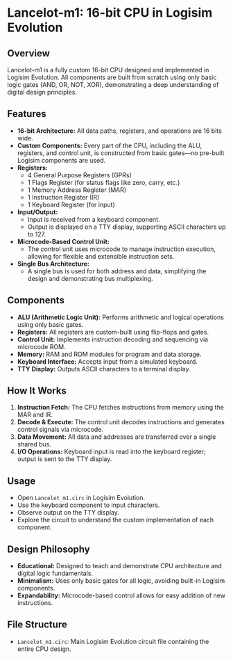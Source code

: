 # Lancelot-m1: 16-bit CPU in Logisim Evolution

## Overview
Lancelot-m1 is a fully custom 16-bit CPU designed and implemented in Logisim Evolution. All components are built from scratch using only basic logic gates (AND, OR, NOT, XOR), demonstrating a deep understanding of digital design principles.

## Features
- **16-bit Architecture:** All data paths, registers, and operations are 16 bits wide.
- **Custom Components:** Every part of the CPU, including the ALU, registers, and control unit, is constructed from basic gates—no pre-built Logisim components are used.
- **Registers:**
  - 4 General Purpose Registers (GPRs)
  - 1 Flags Register (for status flags like zero, carry, etc.)
  - 1 Memory Address Register (MAR)
  - 1 Instruction Register (IR)
  - 1 Keyboard Register (for input)
- **Input/Output:**
  - Input is received from a keyboard component.
  - Output is displayed on a TTY display, supporting ASCII characters up to 127.
- **Microcode-Based Control Unit:**
  - The control unit uses microcode to manage instruction execution, allowing for flexible and extensible instruction sets.
- **Single Bus Architecture:**
  - A single bus is used for both address and data, simplifying the design and demonstrating bus multiplexing.

## Components
- **ALU (Arithmetic Logic Unit):** Performs arithmetic and logical operations using only basic gates.
- **Registers:** All registers are custom-built using flip-flops and gates.
- **Control Unit:** Implements instruction decoding and sequencing via microcode ROM.
- **Memory:** RAM and ROM modules for program and data storage.
- **Keyboard Interface:** Accepts input from a simulated keyboard.
- **TTY Display:** Outputs ASCII characters to a terminal display.

## How It Works
1. **Instruction Fetch:** The CPU fetches instructions from memory using the MAR and IR.
2. **Decode & Execute:** The control unit decodes instructions and generates control signals via microcode.
3. **Data Movement:** All data and addresses are transferred over a single shared bus.
4. **I/O Operations:** Keyboard input is read into the keyboard register; output is sent to the TTY display.

## Usage
- Open `Lancelot_m1.circ` in Logisim Evolution.
- Use the keyboard component to input characters.
- Observe output on the TTY display.
- Explore the circuit to understand the custom implementation of each component.

## Design Philosophy
- **Educational:** Designed to teach and demonstrate CPU architecture and digital logic fundamentals.
- **Minimalism:** Uses only basic gates for all logic, avoiding built-in Logisim components.
- **Expandability:** Microcode-based control allows for easy addition of new instructions.

## File Structure
- `Lancelot_m1.circ`: Main Logisim Evolution circuit file containing the entire CPU design.

